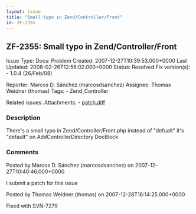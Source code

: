 ```yaml
---
layout: issue
title: "Small typo in Zend/Controller/Front"
id: ZF-2355
---
```


ZF-2355: Small typo in Zend/Controller/Front
--------------------------------------------

 Issue Type: Docs: Problem Created: 2007-12-27T10:39:53.000+0000 Last Updated: 2008-02-26T12:56:02.000+0000 Status: Resolved Fix version(s): - 1.0.4 (26/Feb/08)
 
 Reporter:  Marcos D. Sánchez (marcosdsanchez)  Assignee:  Thomas Weidner (thomas)  Tags: - Zend\_Controller
 
 Related issues: 
 Attachments: - [patch.diff](/issues/secure/attachment/11001/patch.diff)
 
### Description

There's a small typo in Zend/Controller/Front.php instead of "defualt" it's "default" on AddControllerDirectory DocBlock

 

 

### Comments

Posted by Marcos D. Sánchez (marcosdsanchez) on 2007-12-27T10:40:46.000+0000

I submit a patch for this issue

 

 

Posted by Thomas Weidner (thomas) on 2007-12-28T16:14:25.000+0000

Fixed with SVN-7279

 

 